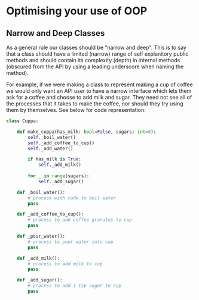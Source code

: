 # Optimising your use of OOP
## Narrow and Deep Classes
As a general rule our classes should be "narrow and deep". This is to say that a class should have a limited (narrow) range of self explanitory public methods and should contain its complexity (depth) in internal methods (obscured from the API by using a leading underscore when naming the method).

For example, if we were making a class to represent making a cup of coffee we would only want an API user to have a narrow interface which lets them ask for a coffee and choose to add milk and sugar. They need not see all of the processes that it takes to make the coffee, nor should they try using them by themselves. See below for code representation:

```Python
class Cuppa:

    def make_cuppa(has_milk: bool=False, sugars: int=0):
        self._boil_water()
        self._add_coffee_to_cup()
        self._add_water()

        if has_milk is True:
            self._add_milk()
        
        for _ in range(sugars):
            self._add_sugar()

    def _boil_water():
        # process with code to boil water
        pass

    def _add_coffee_to_cup():
        # process to add coffee granules to cup
        pass

    def _pour_water():
        # process to pour water into cup
        pass

    def _add_milk():
        # process to add milk to cup
        pass

    def _add_sugar():
        # process to add 1 tsp sugar to cup
        pass

```